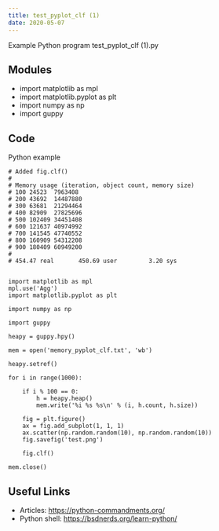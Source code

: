 ```yaml
---
title: test_pyplot_clf (1)
date: 2020-05-07
---
```

Example Python program test_pyplot_clf (1).py

## Modules

* import matplotlib as mpl
* import matplotlib.pyplot as plt
* import numpy as np
* import guppy

## Code

Python example

    # Added fig.clf()
    #
    # Memory usage (iteration, object count, memory size)
    # 100 24523  7963408
    # 200 43692  14487880
    # 300 63681  21294464
    # 400 82909  27825696
    # 500 102409 34451408
    # 600 121637 40974992
    # 700 141545 47740552
    # 800 160909 54312208
    # 900 180409 60949200
    #
    # 454.47 real       450.69 user         3.20 sys
    
    
    import matplotlib as mpl
    mpl.use('Agg')
    import matplotlib.pyplot as plt
    
    import numpy as np
    
    import guppy
    
    heapy = guppy.hpy()
    
    mem = open('memory_pyplot_clf.txt', 'wb')
    
    heapy.setref()
    
    for i in range(1000):
    
        if i % 100 == 0:
            h = heapy.heap()
            mem.write('%i %s %s\n' % (i, h.count, h.size))
    
        fig = plt.figure()
        ax = fig.add_subplot(1, 1, 1)
        ax.scatter(np.random.random(10), np.random.random(10))
        fig.savefig('test.png')
    
        fig.clf()
    
    mem.close()
    

## Useful Links

- Articles: https://python-commandments.org/
- Python shell: https://bsdnerds.org/learn-python/
